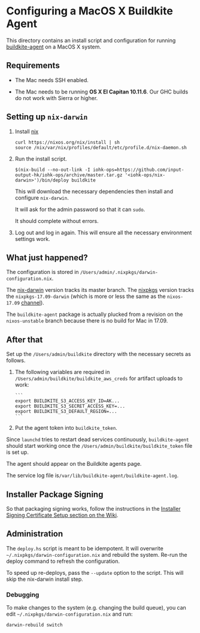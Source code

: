 # Configuring a MacOS X Buildkite Agent

This directory contains an install script and configuration for
running [buildkite-agent](https://github.com/buildkite/agent) on a
MacOS X system.

## Requirements

* The Mac needs SSH enabled.

* The Mac needs to be running **OS X El Capitan 10.11.6**. Our GHC
  builds do not work with Sierra or higher.

## Setting up `nix-darwin`

1. Install [nix](https://nixos.org/nix/)

       curl https://nixos.org/nix/install | sh
       source /nix/var/nix/profiles/default/etc/profile.d/nix-daemon.sh

2. Run the install script.

       $(nix-build --no-out-link -I iohk-ops=https://github.com/input-output-hk/iohk-ops/archive/master.tar.gz '<iohk-ops/nix-darwin>')/bin/deploy buildkite

   This will download the necessary dependencies then install and configure `nix-darwin`.

   It will ask for the admin password so that it can `sudo`.

   It should complete without errors.

3. Log out and log in again. This will ensure all the necessary
   environment settings work.

## What just happened?

The configuration is stored in
`/Users/admin/.nixpkgs/darwin-configuration.nix`.

The [nix-darwin](https://github.com/LnL7/nix-darwin) version tracks
its master branch. The [nixpkgs](https://github.com/NixOS/nixpkgs)
version tracks the `nixpkgs-17.09-darwin` (which is more or less the
same as the `nixos-17.09` [channel](https://nixos.org/channels/)).

The `buildkite-agent` package is actually plucked from a revision on
the `nixos-unstable` branch because there is no build for Mac in
17.09.

## After that

Set up the `/Users/admin/buildkite` directory with the necessary
secrets as follows.

1. The following variables are required in
   `/Users/admin/buildkite/buildkite_aws_creds` for artifact uploads
   to work:

       ```
       export BUILDKITE_S3_ACCESS_KEY_ID=AK...
       export BUILDKITE_S3_SECRET_ACCESS_KEY=...
       export BUILDKITE_S3_DEFAULT_REGION=...
       ```

2. Put the agent token into `buildkite_token`.

Since `launchd` tries to restart dead services continuously,
`buildkite-agent` should start working once the
`/Users/admin/buildkite/buildkite_token` file is set up.

The agent should appear on the Buildkite agents page.

The service log file is`/var/lib/buildkite-agent/buildkite-agent.log`.

## Installer Package Signing

So that packaging signing works, follow the instructions in the
[Installer Signing Certificate Setup section on the Wiki][1].

[1]: https://github.com/input-output-hk/internal-documentation/wiki/Configuring-a-macOS-%28darwin%29-build-slave-for-hydra#installer-signing-certificate-setup

## Administration

The `deploy.hs` script is meant to be idempotent. It will overwrite
`~/.nixpkgs/darwin-configuration.nix` and rebuild the system. Re-run
the deploy command to refresh the configuration.

To speed up re-deploys, pass the `--update` option to the script. This
will skip the nix-darwin install step.

### Debugging

To make changes to the system (e.g. changing the build queue), you can
edit `~/.nixpkgs/darwin-configuration.nix` and run:

    darwin-rebuild switch
